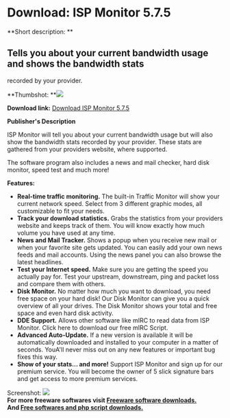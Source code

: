 # Download: ISP Monitor 5.7.5

**Short description: **

## Tells you about your current bandwidth usage and shows the bandwidth stats
recorded by your provider.

  
**Thumbshot: **![](http://www.freewarefiles.com/screenshot/ispmonitor5_md.gif)   
  
**Download link:** [Download ISP Monitor 5.7.5](http://freesoftwares.boysofts.com/ISP-Monitor_program_32382.html)  
  

**Publisher's Description**  
  

ISP Monitor will tell you about your current bandwidth usage but will also
show the bandwidth stats recorded by your provider. These stats are gathered
from your providers website, where supported.

The software program also includes a news and mail checker, hard disk monitor,
speed test and much more!

**Features:**

  * **Real-time traffic monitoring.** The built-in Traffic Monitor will show your current network speed. Select from 3 different graphic modes, all customizable to fit your needs. 
  * **Track your download statistics.** Grabs the statistics from your providers website and keeps track of them. You will know exactly how much volume you have used at any time. 
  * **News and Mail Tracker.** Shows a popup when you receive new mail or when your favorite site gets updated. You can easily add your own news feeds and mail accounts. Using the news panel you can also browse the latest headlines. 
  * **Test your Internet speed.** Make sure you are getting the speed you actually pay for. Test your upstream, downstream, ping and packet loss and compare them with others. 
  * **Disk Monitor.** No matter how much you want to download, you need free space on your hard disk! Our Disk Monitor can give you a quick overview of all your drives. The Disk Monitor shows your total and free space and even hard disk activity. 
  * **DDE Support.** Allows other software like mIRC to read data from ISP Monitor. Click here to download our free mIRC Script. 
  * **Advanced Auto-Update.** If a new version is available it will be automatically downloaded and installed to your computer in a matter of seconds. YouA'll never miss out on any new features or important bug fixes this way. 
  * **Show of your stats... and more!** Support ISP Monitor and sign up for our premium service. You will become the owner of 5 slick signature bars and get access to more premium services. 

  
  
Screenshot: ![](http://www.freewarefiles.com/screenshot/ispmonitor5.gif)  
**For more freeware softwares visit [Freeware software downloads.](http://freesoftwares.boysofts.com/)**   
**And [Free softwares and php script downloads.](http://www.boysofts.com/)**

